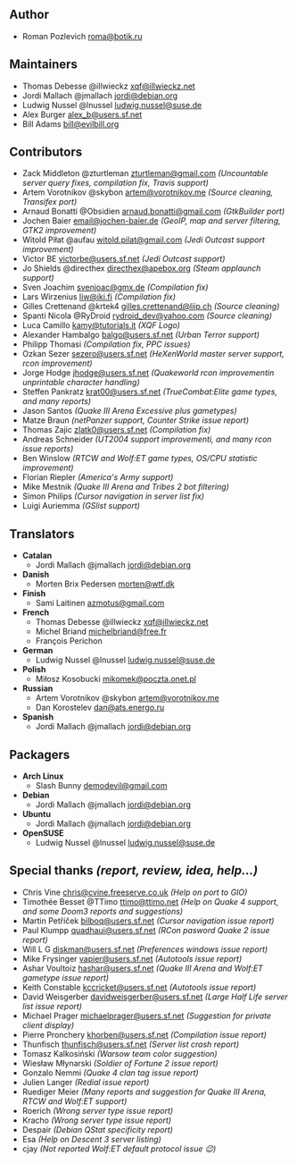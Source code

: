 Author
------

* Roman Pozlevich <roma@botik.ru>


Maintainers
-----------

* Thomas Debesse @illwieckz <xqf@illwieckz.net>
* Jordi Mallach @jmallach <jordi@debian.org>
* Ludwig Nussel @lnussel <ludwig.nussel@suse.de>
* Alex Burger <alex_b@users.sf.net>
* Bill Adams <bill@evilbill.org>


Contributors
------------

* Zack Middleton @zturtleman <zturtleman@gmail.com> _(Uncountable server query fixes, compilation fix, Travis support)_
* Artem Vorotnikov @skybon <artem@vorotnikov.me> _(Source cleaning, Transifex port)_
* Arnaud Bonatti @Obsidien <arnaud.bonatti@gmail.com> _(GtkBuilder port)_
* Jochen Baier <email@jochen-baier.de> _(GeoIP, map and server filtering, GTK2 improvement)_
* Witold Piłat @aufau <witold.pilat@gmail.com> _(Jedi Outcast support improvement)_
* Victor BE <victorbe@users.sf.net> _(Jedi Outcast support)_
* Jo Shields @directhex <directhex@apebox.org> _(Steam applaunch support)_
* Sven Joachim <svenjoac@gmx.de> _(Compilation fix)_
* Lars Wirzenius <liw@iki.fi> _(Compilation fix)_
* Gilles Crettenand @krtek4 <gilles.crettenand@liip.ch> _(Source cleaning)_
* Spanti Nicola @RyDroid <rydroid_dev@yahoo.com> _(Source cleaning)_
* Luca Camillo <kamy@tutorials.it> _(XQF Logo)_
* Alexander Hambalgo <balgo@users.sf.net> _(Urban Terror support)_
* Philipp Thomasi _(Compilation fix, PPC issues)_
* Ozkan Sezer <sezero@users.sf.net> _(HeXenWorld master server support, rcon improvement)_
* Jorge Hodge <jhodge@users.sf.net> _(Quakeworld rcon improvementin unprintable character handling)_
* Steffen Pankratz <krat00@users.sf.net> _(TrueCombat:Elite game types, and many reports)_
* Jason Santos _(Quake Ⅲ Arena Excessive plus gametypes)_
* Matze Braun _(netPanzer support, Counter Strike issue report)_
* Thomas Zajic <zlatk0@users.sf.net> _(Compilation fix)_
* Andreas Schneider _(UT2004 support improvementi, and many rcon issue reports)_
* Ben Winslow _(RTCW and Wolf:ET game types, OS/CPU statistic improvement)_
* Florian Riepler _(America's Army support)_
* Mike Mestnik _(Quake Ⅲ Arena and Tribes 2 bot filtering)_
* Simon Philips _(Cursor navigation in server list fix)_
* Luigi Auriemma _(GSlist support)_


Translators
-----------

* **Catalan**
  - Jordi Mallach @jmallach <jordi@debian.org>
* **Danish**
  - Morten Brix Pedersen <morten@wtf.dk>
* **Finish**
  - Sami Laitinen <azmotus@gmail.com>
* **French**
  - Thomas Debesse @illwieckz <xqf@illwieckz.net>
  - Michel Briand <michelbriand@free.fr>
  - François Perichon
* **German**
  - Ludwig Nussel @lnussel <ludwig.nussel@suse.de>
* **Polish**
  - Miłosz Kosobucki <mikomek@poczta.onet.pl>
* **Russian**
  - Artem Vorotnikov @skybon <artem@vorotnikov.me>
  - Dan Korostelev <dan@ats.energo.ru>
* **Spanish**
  - Jordi Mallach @jmallach <jordi@debian.org>


Packagers
---------

* **Arch Linux**
  - Slash Bunny <demodevil@gmail.com>
* **Debian**
  - Jordi Mallach @jmallach <jordi@debian.org>
* **Ubuntu**
  - Jordi Mallach @jmallach <jordi@debian.org>
* **OpenSUSE**
  - Ludwig Nussel @lnussel <ludwig.nussel@suse.de>


Special thanks _(report, review, idea, help…)_
----------------------------------------------

* Chris Vine <chris@cvine.freeserve.co.uk> _(Help on port to GIO)_
* Timothée Besset @TTimo <ttimo@ttimo.net> _(Help on Quake 4 support, and some Doom3 reports and suggestions)_
* Martin Petříček <bilboq@users.sf.net> _(Cursor navigation issue report)_
* Paul Klumpp <quadhaui@users.sf.net> _(RCon pasword Quake 2 issue report)_
* Will L G <diskman@users.sf.net> _(Preferences windows issue report)_
* Mike Frysinger <vapier@users.sf.net> _(Autotools issue report)_
* Ashar Voultoiz <hashar@users.sf.net> _(Quake Ⅲ Arena and Wolf:ET gametype issue report)_
* Keith Constable <kccricket@users.sf.net> _(Autotools issue report)_
* David Weisgerber <davidweisgerber@users.sf.net> _(Large Half Life server list issue report)_
* Michael Prager <michaelprager@users.sf.net> _(Suggestion for private client display)_
* Pierre Pronchery <khorben@users.sf.net> _(Compilation issue report)_
* Thunfisch <thunfisch@users.sf.net> _(Server list crash report)_
* Tomasz Kalkosiński _(Warsow team color suggestion)_
* Wiesław Młynarski _(Soldier of Fortune 2 issue report)_
* Gonzalo Nemmi _(Quake 4 clan tag issue report)_
* Julien Langer _(Redial issue report)_
* Ruediger Meier _(Many reports and suggestion for Quake Ⅲ Arena, RTCW and Wolf:ET support)_
* Roerich _(Wrong server type issue report)_
* Kracho _(Wrong server type issue report)_
* Despair _(Debian QStat specificity report)_
* Esa _(Help on Descent 3 server listing)_
* cjay _(Not reported Wolf:ET default protocol issue :wink:)_

